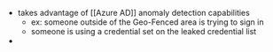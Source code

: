 - takes advantage of [[Azure AD]] anomaly detection capabilities
	- ex: someone outside of the Geo-Fenced area is trying to sign in
	- someone is using a credential set on the leaked credential list
-
